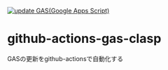 [![update GAS(Google Apps Script)](https://github.com/ayuko-hosaka-tb/github-actions-gas-clasp/actions/workflows/deploy.yml/badge.svg)](https://github.com/ayuko-hosaka-tb/github-actions-gas-clasp/actions/workflows/deploy.yml)
# github-actions-gas-clasp
GASの更新をgithub-actionsで自動化する
